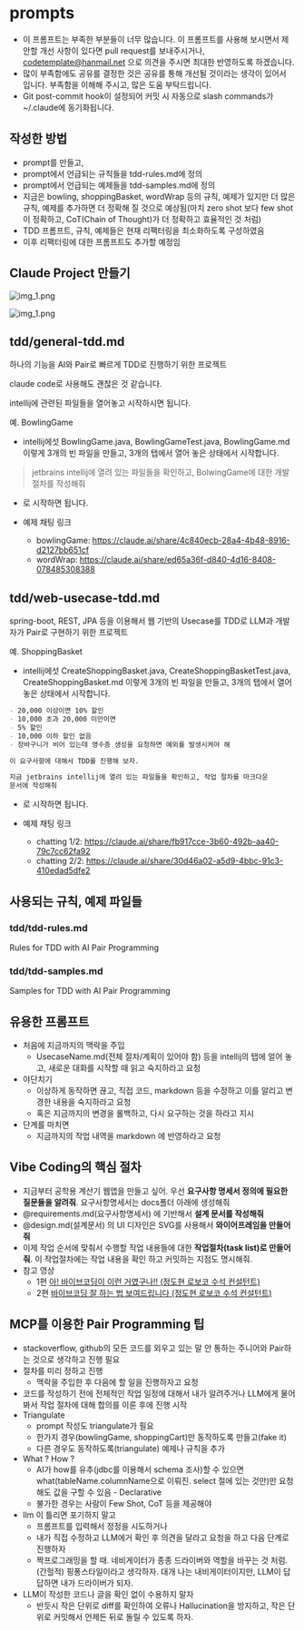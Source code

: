 # prompts

- 이 프롬프트는 부족한 부분들이 너무 많습니다. 이 프롬프트를 사용해 보시면서 제안할 개선 사항이 있다면 pull request를 보내주시거나, codetemplate@hanmail.net 으로 의견을 주시면 최대한 반영하도록 하겠습니다.
- 많이 부족함에도 공유를 결정한 것은 공유를 통해 개선될 것이라는 생각이 있어서 입니다. 부족함을 이해해 주시고, 많은 도움 부탁드립니다.
- Git post-commit hook이 설정되어 커밋 시 자동으로 slash commands가 ~/.claude에 동기화됩니다.

## 작성한 방법

- prompt를 만들고,
- prompt에서 언급되는 규칙들을 tdd-rules.md에 정의
- prompt에서 언급되는 예제들을 tdd-samples.md에 정의
- 지금은 bowling, shoppingBasket, wordWrap 등의 규칙, 예제가 있지만 더 많은 규칙, 예제를 추가하면 더 정확해 질 것으로 예상됨(마치 zero shot 보다 few shot이 정확하고, CoT(Chain of Thought)가 더 정확하고 효율적인 것 처럼)
- TDD 프롬프트, 규칙, 예제들은 현재 리팩터링을 최소화하도록 구성하였음
- 이후 리팩터링에 대한 프롬프트도 추가할 예정임

## Claude Project 만들기

![img_1.png](claude_prj1.png)

![img_1.png](claude_prj2.png)

## tdd/general-tdd.md

하나의 기능을 AI와 Pair로 빠르게 TDD로 진행하기 위한 프로젝트

claude code로 사용해도 괜찮은 것 같습니다.

intellij에 관련된 파일들을 열어놓고 시작하시면 됩니다.

예. BowlingGame

- intellij에섯 BowlingGame.java, BowlingGameTest.java, BowlingGame.md 이렇게
  3개의 빈 파일을 만들고, 3개의 탭에서 열어 놓은 상태에서 시작합니다.

> jetbrains intellij에 열려 있는 파일들을 확인하고, BolwingGame에 대한 개발
> 절차를 작성해줘

- 로 시작하면 됩니다.

- 예제 채팅 링크
    - bowlingGame: <https://claude.ai/share/4c840ecb-28a4-4b48-8916-d2127bb651cf>
    - wordWrap: <https://claude.ai/share/ed65a36f-d840-4d16-8408-078485308388>

## tdd/web-usecase-tdd.md

spring-boot, REST, JPA 등을 이용해서 웹 기반의 Usecase를 TDD로 LLM과 개발자가
Pair로 구현하기 위한 프로젝트

예. ShoppingBasket

- intellij에섯 CreateShoppingBasket.java, CreateShoppingBasketTest.java,
  CreateShoppingBasket.md 이렇게 3개의 빈 파일을 만들고, 3개의 탭에서 열어 놓은
  상태에서 시작합니다.

```markdown
- 20,000 이상이면 10% 할인
- 10,000 초과 20,000 미만이면
- 5% 할인
- 10,000 이하 할인 없음
- 장바구니가 비어 있는데 영수증 생성을 요청하면 예외를 발생시켜야 해

이 요구사항에 대해서 TDD를 진행해 보자.

지금 jetbrains intellij에 열려 있는 파일들을 확인하고, 작업 절차를 마크다운
문서에 작성해줘
```

- 로 시작하면 됩니다.

- 예제 채팅 링크
    - chatting 1/2: <https://claude.ai/share/fb917cce-3b60-492b-aa40-79c7cc62fa92>
    - chatting 2/2: <https://claude.ai/share/30d46a02-a5d9-4bbc-91c3-410edad5dfe2>

## 사용되는 규칙, 예제 파일들

### tdd/tdd-rules.md

Rules for TDD with AI Pair Programming

### tdd/tdd-samples.md

Samples for TDD with AI Pair Programming

## 유용한 프롬프트

- 처음에 지금까지의 맥락을 주입
    - UsecaseName.md(전체 절차/계획이 있어야 함) 등을 intellij의 탭에 얼어 놓고,
      새로운 대화를 시작할 때 읽고 숙지하라고 요청
- 야단치기
    - 이상하게 동작하면 끊고, 직접 코드, markdown 등을 수정하고 이를 알리고 변경한
      내용을 숙지하라고 요청
    - 혹은 지금까지의 변경을 롤백하고, 다시 요구하는 것을 하라고 지시
- 단계를 마치면
    - 지금까지의 작업 내역을 markdown 에 반영하라고 요청

## Vibe Coding의 핵심 절차

- 지금부터 공학용 계산기 웹앱을 만들고 싶어. 우선 **요구사항 명세서 정의에
  필요한 질문들을 알려줘**. 요구사항명세서는 docs폴더 아래에 생성해줘
- @requirements.md(요구사항명세서) 에 기반해서 **설계 문서를 작성해줘**
- @design.md(설계문서) 의 UI 디자인은 SVG를 사용해서 **와이어프레임을 만들어줘**
- 이제 작업 순서에 맞춰서 수행할 작업 내용들에 대한 **작업절차(task list)로
  만들어줘**. 이 작업절차에는 작업 내용을 확인 하고 커밋하는 지점도 명시해줘.
- 참고 영상
    - 1편
      [아! 바이브코딩이 이런 거였구나!! (정도현 로보코 수석 컨설턴트)](https://www.youtube.com/watch?v=tTeCnBi6GPU)
    - 2편
      [바이브코딩 잘 하는 법 보여드립니다 (정도현 로보코 수석 컨설턴트)](https://www.youtube.com/watch?v=Ak2SiHYekdA)

## MCP를 이용한 Pair Programming 팁

- stackoverflow, github의 모든 코드를 외우고 있는 말 안 통하는 주니어와 Pair하는 것으로 생각하고 진행 필요
- 절차를 미리 정하고 진행
    - 맥락을 주입한 후 다음에 할 일을 진행하자고 요청
- 코드를 작성하기 전에 전체적인 작업 일정에 대해서 내가 알려주거나 LLM에게 물어봐서 작업 절차에 대해 합의를 이룬 후에 진행 시작
- Triangulate
    - prompt 작성도 triangulate가 필요
    - 한가지 경우(bowlingGame, shoppingCart)만 동작하도록 만들고(fake it)
    - 다른 경우도 동작하도록(triangulate) 예제나 규칙을 추가
- What ? How ?
    - AI가 how를 유추(jdbc를 이용해서 schema 조사)할 수 있으면 what(tableName.columnName으로 이뤄진. select 절에 있는 것만)만 요청해도 값을 구할 수 있음 -
      Declarative
    - 불가한 경우는 사람이 Few Shot, CoT 등을 제공해야
- llm 이 틀리면 포기하지 말고
    - 프롬프트를 입력해서 정정을 시도하거나
    - 내가 직접 수정하고 LLM에거 확인 후 의견을 달라고 요청을 하고 다음 단계로 진행하자
    - 짝프로그래밍을 할 때. 네비게이터가 종종 드라이버와 역할을 바꾸는 것 처럼. (간헐적) 핑퐁스타일이라고 생각하자. 대개 나는 내비게이터이지만, LLM이 답답하면 내가 드라이버가 되자.
- LLM이 작성한 코드나 글을 확인 없이 수용하지 말자
    - 반듯시 작은 단위로 diff를 확인하여 오류나 Hallucination을 방지하고, 작은 단위로 커밋해서 언제든 뒤로 돌릴 수 있도록 하자.